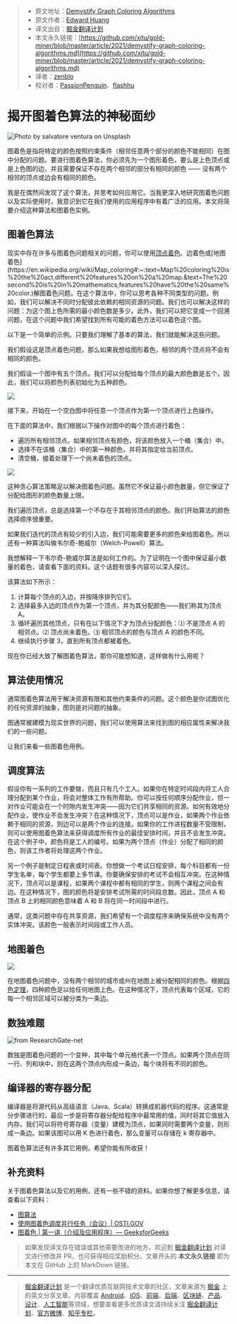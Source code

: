 > * 原文地址：[Demystify Graph Coloring Algorithms](https://medium.com/better-programming/demystify-graph-coloring-algorithms-9ae51351ea5b)
> * 原文作者：[Edward Huang](https://medium.com/@edwardgunawan880)
> * 译文出自：[掘金翻译计划](https://github.com/xitu/gold-miner)
> * 本文永久链接：[https://github.com/xitu/gold-miner/blob/master/article/2021/demystify-graph-coloring-algorithms.md](https://github.com/xitu/gold-miner/blob/master/article/2021/demystify-graph-coloring-algorithms.md)
> * 译者：[zenblo](https://github.com/zenblo)
> * 校对者：[PassionPenguin](https://github.com/PassionPenguin)、[flashhu](https://github.com/flashhu)

# 揭开图着色算法的神秘面纱

![Photo by [salvatore ventura](https://unsplash.com/@salvoventura?utm_source=medium&utm_medium=referral) on [Unsplash](https://unsplash.com?utm_source=medium&utm_medium=referral)](https://cdn-images-1.medium.com/max/12032/0*nMi_GsBxeMO5LlkM)

图着色是指将特定的颜色按照约束条件（相邻任意两个部分的颜色不能相同）在图中分配的问题。要进行图着色算法，你必须先为一个图形着色，要么是上色顶点或是上色图的边，并且需要保证不存在两个相邻的部分有相同的颜色 —— 没有两个相邻的顶点或边会有相同的颜色。

我是在偶然间发现了这个算法，并思考如何应用它。当我更深入地研究图着色问题以及实际使用时，我意识到它在我们使用的应用程序中有着广泛的应用。本文将简要介绍这种算法和图着色实例。

## 图着色算法

现实中存在许多与图着色问题相关的问题，你可以使用[顶点着色](https://mathworld.wolfram.com/VertexColoring.html#:~:text=A%20vertex%20coloring%20is%20an,colors%20for%20a%20given%20graph.)、边着色或[地图着色](https://en.wikipedia.org/wiki/Map_coloring#:~:text=Map%20coloring%20is%20the%20act,different%20features%20on%20a%20map.&text=The%20second%20is%20in%20mathematics,features%20have%20the%20same%20color.)解图着色问题。在这个算法中，你可以思考各种不同类型的问题。例如，我们可以解决不同时分配彼此依赖的相同资源的问题。我们也可以解决这样的问题：为这个图上色所需的最小颜色数是多少。此外，我们可以把它变成一个回溯问题，在这个问题中我们希望找到所有可能的着色方法可以着色这个图。

以下是一个简单的示例。只要我们理解了基本的算法，我们就能解决这些问题。

我们假设这是顶点着色问题，那么如果我想给图形着色，相邻的两个顶点将不会有相同的颜色。

我们假设一个图中有五个顶点。我们可以分配给每个顶点的最大颜色数是五个。因此，我们可以将颜色列表初始化为五种颜色。

![](https://cdn-images-1.medium.com/max/2000/0*dX9rqaI1V_1bvgv2.png)

接下来，开始在一个空白图中将任意一个顶点作为第一个顶点进行上色操作。

在下面的算法中，我们根据以下操作对图中的每个顶点进行着色：

* 遍历所有相邻顶点。如果相邻顶点有颜色，将该颜色放入一个桶（集合）中。
* 选择不在该桶（集合）中的第一种颜色，并将其指定给当前顶点。
* 清空桶，接着处理下一个尚未着色的顶点。

![](https://cdn-images-1.medium.com/max/2000/0*d2tx_zFC6IhmcT58.png)

这种贪心算法策略足以解决图着色问题。虽然它不保证最小颜色数量，但它保证了分配给图形的颜色数量上限。

我们遍历顶点，总是选择第一个不存在于其相邻顶点的颜色。我们开始算法的颜色选择顺序很重要。

如果我们迭代的顶点有较少的引入边，我们可能需要更多的颜色来给图着色。所以还有一种算法叫做韦尔奇-鲍威尔（Welch-Powell）算法。

我想解释一下韦尔奇-鲍威尔算法是如何工作的。为了证明在一个图中保证最小数量的着色，请查看下面的资料。这个话题有很多内容可以深入探讨。

该算法如下所示：

1. 计算每个顶点的入边，并按降序排列它们。
2. 选择最多入边的顶点作为第一个顶点，并为其分配颜色——我们称其为顶点 A。
3. 循环遍历其他顶点，只有在以下情况下才为顶点分配颜色：⑴ 不是顶点 A 的相邻点。⑵ 顶点尚未着色。⑶ 相邻顶点的颜色与顶点 A 的颜色不同。
4. 继续执行步骤 3，直到所有顶点都被着色。

现在你已经大致了解图着色算法，那你可能想知道，这样做有什么用呢？

## 算法使用情况

通常图着色算法用于解决资源有限和其他约束条件的问题。这个颜色是你试图优化的任何资源的抽象，图则是对问题的抽象。

图通常被建模为现实世界的问题，我们可以使用算法来找到图的相应属性来解决我们的一些问题。

让我们来看一些图着色用例。

## 调度算法

假设你有一系列的工作要做，而且只有几个工人。如果你在特定时间段内将工人合理分配到某个作业，将会对整体工作有所帮助。你可以按任何顺序分配作业，但一对作业可能会在一个时隙内发生冲突——因为它们共享相同的资源。如何有效地分配作业，使作业不会发生冲突？在这种情况下，顶点可以是作业，如果两个作业依赖于相同的资源，则边可以是两个作业的连接。如果你的工作进程数量不受限制，则可以使用图着色算法来获得调度所有作业的最佳安排时间，并且不会发生冲突。在这个例子中，颜色将是工人的编号。如果为两个顶点（作业）分配了相同的颜色，则该工作者将处理这两个作业。

另一个例子是制定日程表或时间表。你想做一个考试日程安排，每个科目都有一份学生名单，每个学生都要上多节课。你要确保安排的考试不会相互冲突。在这种情况下，顶点可以是课程，如果两个课程中都有相同的学生，则两个课程之间会有边。在这种情况下，图的颜色将是安排考试所需的时间段总数。因此，顶点 A 和顶点 B 上的相同颜色意味着 A 和 B 将在同一时间段中进行。

通常，这类问题中存在共享资源，我们希望有一个调度程序来确保系统中没有两个实体冲突。该颜色一般表示时间段或工作人员。

## 地图着色

![](https://cdn-images-1.medium.com/max/2000/0*fiE_-5ZC7cQZdSxN.gif)

在地图着色问题中，没有两个相邻的城市或州在地图上被分配相同的颜色。根据[四色定理](https://mathworld.wolfram.com/Four-ColorTheorem.html#:~:text=The%20four%2Dcolor%20theorem%20states,conjectured%20the%20theorem%20in%201852.)，四种颜色足以给任何地图上色。在这种情况下，顶点代表每个区域，它的每一个相邻区域可以被分类为一条边。

## 数独难题

![from ResearchGate-net](https://cdn-images-1.medium.com/max/2000/0*-aELwvDUPCYaizOI.png)

数独是图着色问题的一个变种，其中每个单元格代表一个顶点。如果两个顶点在同一行、列和块中，则在这两个顶点内形成一条边，每个块将有不同的颜色。

## 编译器的寄存器分配

编译器是将源代码从高级语言（Java、Scala）转换成机器代码的程序。这通常是分步骤进行的，最后一步是将寄存器分配给程序中最常用的值，同时将其它值放入内存。我们可以将符号寄存器（变量）建模为顶点，如果同时需要两个变量，则形成一条边。如果该图可以用 K 色进行着色，那么变量可以存储在 k 寄存器中。

图着色算法还有许多其它用例，希望你能有所收获！

## 补充资料

关于图着色算法以及它的用例，还有一些不错的资料。如果你想了解更多信息，请查看以下资料：

* [图算法](https://www.cs.cornell.edu/courses/cs3110/2012sp/recitations/rec21-graphs/rec21.html)
* [使用图着色调度并行任务（会议）| OSTI.GOV](https://www.osti.gov/servlets/purl/1524829)
* [图着色 | 第一讲（介绍及应用程序）— GeeksforGeeks](https://www.geeksforgeeks.org/graph-coloring-applications/?ref=rp)

> 如果发现译文存在错误或其他需要改进的地方，欢迎到 [掘金翻译计划](https://github.com/xitu/gold-miner) 对译文进行修改并 PR，也可获得相应奖励积分。文章开头的 **本文永久链接** 即为本文在 GitHub 上的 MarkDown 链接。

---

> [掘金翻译计划](https://github.com/xitu/gold-miner) 是一个翻译优质互联网技术文章的社区，文章来源为 [掘金](https://juejin.im) 上的英文分享文章。内容覆盖 [Android](https://github.com/xitu/gold-miner#android)、[iOS](https://github.com/xitu/gold-miner#ios)、[前端](https://github.com/xitu/gold-miner#前端)、[后端](https://github.com/xitu/gold-miner#后端)、[区块链](https://github.com/xitu/gold-miner#区块链)、[产品](https://github.com/xitu/gold-miner#产品)、[设计](https://github.com/xitu/gold-miner#设计)、[人工智能](https://github.com/xitu/gold-miner#人工智能)等领域，想要查看更多优质译文请持续关注 [掘金翻译计划](https://github.com/xitu/gold-miner)、[官方微博](http://weibo.com/juejinfanyi)、[知乎专栏](https://zhuanlan.zhihu.com/juejinfanyi)。
